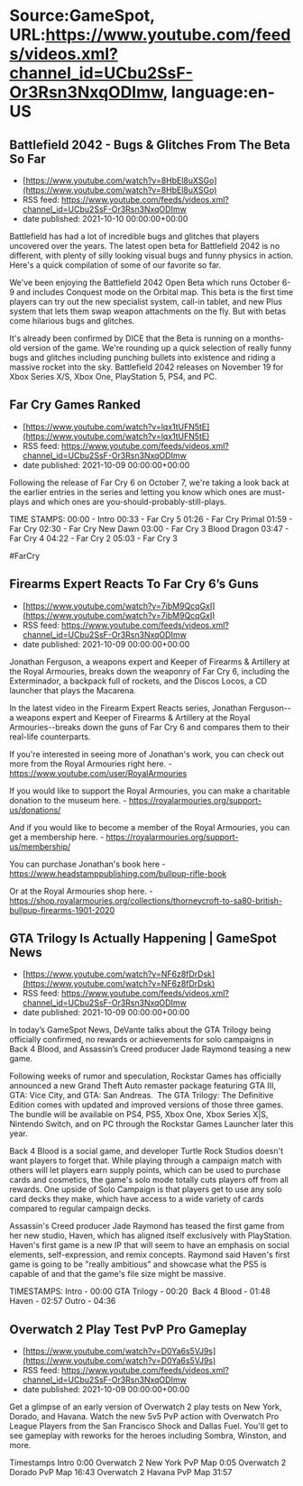 # Source:GameSpot, URL:https://www.youtube.com/feeds/videos.xml?channel_id=UCbu2SsF-Or3Rsn3NxqODImw, language:en-US

## Battlefield 2042 - Bugs & Glitches From The Beta So Far
 - [https://www.youtube.com/watch?v=8HbEl8uXSGo](https://www.youtube.com/watch?v=8HbEl8uXSGo)
 - RSS feed: https://www.youtube.com/feeds/videos.xml?channel_id=UCbu2SsF-Or3Rsn3NxqODImw
 - date published: 2021-10-10 00:00:00+00:00

Battlefield has had a lot of incredible bugs and glitches that players uncovered over the years. The latest open beta for Battlefield 2042 is no different, with plenty of silly looking visual bugs and funny physics in action. Here's a quick compilation of some of our favorite so far.

We've been enjoying the Battlefield 2042 Open Beta which runs October 6-9 and includes Conquest mode on the Orbital map. This beta is the first time players can try out the new specialist system, call-in tablet, and new Plus system that lets them swap weapon attachments on the fly. But with betas come hilarious bugs and glitches. 

It's already been confirmed by DICE that the Beta is running on a months-old version of the game. We're rounding up a quick selection of really funny bugs and glitches including punching bullets into existence and riding a massive rocket into the sky. Battlefield 2042 releases on November 19 for Xbox Series X/S, Xbox One, PlayStation 5, PS4, and PC.

## Far Cry Games Ranked
 - [https://www.youtube.com/watch?v=lqx1tUFN5tE](https://www.youtube.com/watch?v=lqx1tUFN5tE)
 - RSS feed: https://www.youtube.com/feeds/videos.xml?channel_id=UCbu2SsF-Or3Rsn3NxqODImw
 - date published: 2021-10-09 00:00:00+00:00

Following the release of Far Cry 6 on October 7, we're taking a look back at the earlier entries in the series and letting you know which ones are must-plays and which ones are you-should-probably-still-plays.

TIME STAMPS:
00:00 - Intro
00:33 - Far Cry 5
01:26 - Far Cry Primal
01:59 - Far Cry
02:30 - Far Cry New Dawn
03:00 - Far Cry 3 Blood Dragon
03:47 - Far Cry 4
04:22 - Far Cry 2
05:03 - Far Cry 3

#FarCry

## Firearms Expert Reacts To Far Cry 6’s Guns
 - [https://www.youtube.com/watch?v=7ibM9QcqGxI](https://www.youtube.com/watch?v=7ibM9QcqGxI)
 - RSS feed: https://www.youtube.com/feeds/videos.xml?channel_id=UCbu2SsF-Or3Rsn3NxqODImw
 - date published: 2021-10-09 00:00:00+00:00

Jonathan Ferguson, a weapons expert and Keeper of Firearms & Artillery at the Royal Armouries, breaks down the weaponry of Far Cry 6, including the Exterminador, a backpack full of rockets, and the Discos Locos, a CD launcher that plays the Macarena.

In the latest video in the Firearm Expert Reacts series, Jonathan Ferguson--a weapons expert and Keeper of Firearms & Artillery at the Royal Armouries--breaks down the guns of Far Cry 6 and compares them to their real-life counterparts.

If you're interested in seeing more of Jonathan's work, you can check out more from the Royal Armouries right here. - https://www.youtube.com/user/RoyalArmouries

If you would like to support the Royal Armouries, you can make a charitable donation to the museum here. - https://royalarmouries.org/support-us/donations/

And if you would like to become a member of the Royal Armouries, you can get a membership here. - https://royalarmouries.org/support-us/membership/

You can purchase Jonathan's book here - https://www.headstamppublishing.com/bullpup-rifle-book

Or at the Royal Armouries shop here. - https://shop.royalarmouries.org/collections/thorneycroft-to-sa80-british-bullpup-firearms-1901-2020

## GTA Trilogy Is Actually Happening | GameSpot News
 - [https://www.youtube.com/watch?v=NF6z8fDrDsk](https://www.youtube.com/watch?v=NF6z8fDrDsk)
 - RSS feed: https://www.youtube.com/feeds/videos.xml?channel_id=UCbu2SsF-Or3Rsn3NxqODImw
 - date published: 2021-10-09 00:00:00+00:00

In today’s GameSpot News, DeVante talks about the GTA Trilogy being officially confirmed, no rewards or achievements for solo campaigns in Back 4 Blood, and Assassin’s Creed producer Jade Raymond teasing a new game. 

Following weeks of rumor and speculation, Rockstar Games has officially announced a new Grand Theft Auto remaster package featuring GTA III, GTA: Vice City, and GTA: San Andreas.  The GTA Trilogy: The Definitive Edition comes with updated and improved versions of those three games. The bundle will be available on PS4, PS5, Xbox One, Xbox Series X|S, Nintendo Switch, and on PC through the Rockstar Games Launcher later this year.

Back 4 Blood is a social game, and developer Turtle Rock Studios doesn't want players to forget that. While playing through a campaign match with others will let players earn supply points, which can be used to purchase cards and cosmetics, the game's solo mode totally cuts players off from all rewards. One upside of Solo Campaign is that players get to use any solo card decks they make, which have access to a wide variety of cards compared to regular campaign decks.

Assassin's Creed producer Jade Raymond has teased the first game from her new studio, Haven, which has aligned itself exclusively with PlayStation. Haven's first game is a new IP that will seem to have an emphasis on social elements, self-expression, and remix concepts. Raymond said Haven's first game is going to be "really ambitious" and showcase what the PS5 is capable of and that the game's file size might be massive.

TIMESTAMPS:
Intro - 00:00
GTA Trilogy - 00:20 
Back 4 Blood - 01:48
Haven - 02:57
Outro - 04:36

## Overwatch 2 Play Test PvP Pro Gameplay
 - [https://www.youtube.com/watch?v=D0Ya6s5VJ9s](https://www.youtube.com/watch?v=D0Ya6s5VJ9s)
 - RSS feed: https://www.youtube.com/feeds/videos.xml?channel_id=UCbu2SsF-Or3Rsn3NxqODImw
 - date published: 2021-10-09 00:00:00+00:00

Get a glimpse of an early version of Overwatch 2 play tests on New York, Dorado, and Havana. Watch the new 5v5 PvP action with Overwatch Pro League Players from the San Francisco Shock and Dallas Fuel. You'll get to see gameplay with reworks for the heroes including Sombra, Winston, and more. 

Timestamps
Intro 0:00 
Overwatch 2 New York PvP Map 0:05 
Overwatch 2 Dorado PvP Map 16:43
Overwatch 2 Havana PvP Map 31:57

